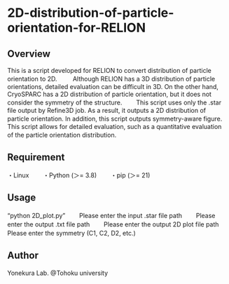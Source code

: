# 2D-distribution-of-particle-orientation-for-RELION

## Overview
 This is a script developed for RELION to convert distribution of particle orientation to 2D. 　　
 Although RELION has a 3D distribution of particle orientations, detailed evaluation can be difficult in 3D. On the other hand, CryoSPARC has a 2D distribution of particle orientation, but it does not consider the symmetry of the structure.　　
 This script uses only the .star file output by Refine3D job. As a result, it outputs a 2D distribution of particle orientation. In addition, this script outputs symmetry-aware figure.　　
 This script allows for detailed evaluation, such as a quantitative evaluation of the particle orientation distribution.　　

## Requirement
・Linux　　
・Python (＞= 3.8)　　
・pip (＞= 21) 　　

## Usage
“python 2D_plot.py”　　
Please enter the input .star file path　　
Please enter the output .txt file path　　
Please enter the output 2D plot file path　　
Please enter the symmetry (C1, C2, D2, etc.)　　

## Author
Yonekura Lab. @Tohoku university　　
